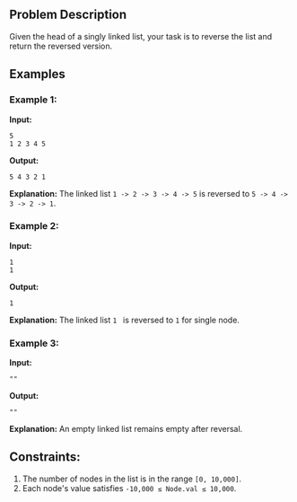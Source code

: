 ## Problem Description

Given the head of a singly linked list, your task is to reverse the list and return the reversed version.

## Examples

### Example 1:

**Input:**
```
5
1 2 3 4 5
```

**Output:**
```
5 4 3 2 1
```

**Explanation:**
The linked list `1 -> 2 -> 3 -> 4 -> 5` is reversed to `5 -> 4 -> 3 -> 2 -> 1`.



### Example 2:

**Input:**
```
1
1
```

**Output:**
```
1
```

**Explanation:**
The linked list `1 ` is reversed to `1` for single node.



### Example 3:

**Input:**
```
""
```

**Output:**
```
""
```

**Explanation:**
An empty linked list remains empty after reversal.



## Constraints:

1. The number of nodes in the list is in the range `[0, 10,000]`.
2. Each node's value satisfies `-10,000 ≤ Node.val ≤ 10,000`.